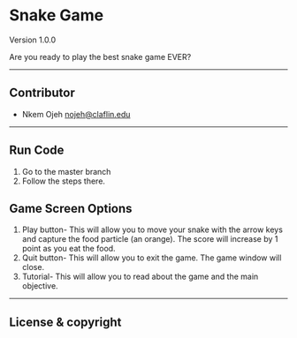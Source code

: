 # Snake Game

Version 1.0.0

Are you ready to play the best snake game EVER?

---

## Contributor
* Nkem Ojeh <nojeh@claflin.edu>

---
## Run Code
1.  Go to the master branch
2.  Follow the steps there.


## Game Screen Options
1. Play button- This will allow you to move your snake with the arrow keys and capture the food particle (an orange). The score will increase by 1 point as you eat the food.
2. Quit button- This will allow you to exit the game. The game window will close. 
3. Tutorial- This will allow you to read about the game and the main objective.

---
## License & copyright
